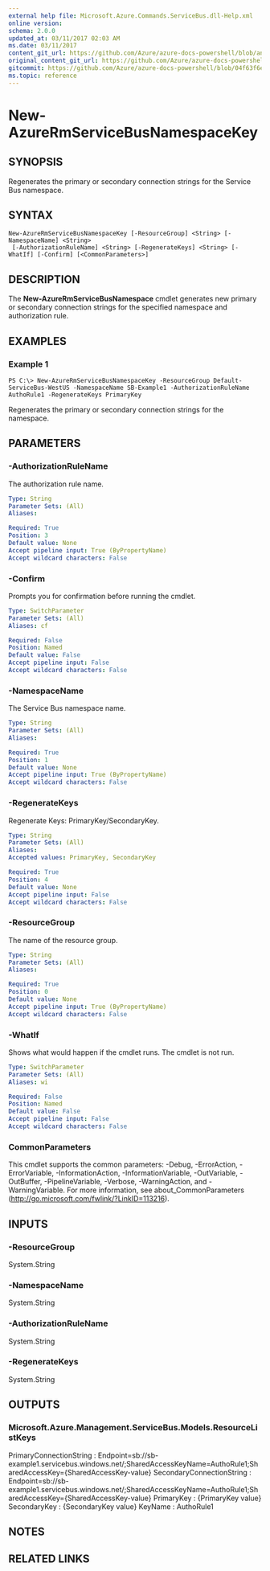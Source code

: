 ```yaml
---
external help file: Microsoft.Azure.Commands.ServiceBus.dll-Help.xml
online version:
schema: 2.0.0
updated_at: 03/11/2017 02:03 AM
ms.date: 03/11/2017
content_git_url: https://github.com/Azure/azure-docs-powershell/blob/anne052617/azureps-cmdlets-docs/ResourceManager/AzureRM.ServiceBus/v0.1.0/New-AzureRmServiceBusNamespaceKey.md
original_content_git_url: https://github.com/Azure/azure-docs-powershell/blob/anne052617/azureps-cmdlets-docs/ResourceManager/AzureRM.ServiceBus/v0.1.0/New-AzureRmServiceBusNamespaceKey.md
gitcommit: https://github.com/Azure/azure-docs-powershell/blob/04f63f6e685743ace2c57eb157574e34e8610b1c
ms.topic: reference
---
```


# New-AzureRmServiceBusNamespaceKey

## SYNOPSIS
Regenerates the primary or secondary connection strings for the Service Bus namespace.

## SYNTAX

```
New-AzureRmServiceBusNamespaceKey [-ResourceGroup] <String> [-NamespaceName] <String>
 [-AuthorizationRuleName] <String> [-RegenerateKeys] <String> [-WhatIf] [-Confirm] [<CommonParameters>]
```

## DESCRIPTION
The **New-AzureRmServiceBusNamespace** cmdlet generates new primary or secondary connection strings for the specified namespace and authorization rule.

## EXAMPLES

### Example 1
```
PS C:\> New-AzureRmServiceBusNamespaceKey -ResourceGroup Default-ServiceBus-WestUS -NamespaceName SB-Example1 -AuthorizationRuleName AuthoRule1 -RegenerateKeys PrimaryKey
```

Regenerates the primary or secondary connection strings for the namespace.

## PARAMETERS

### -AuthorizationRuleName
The authorization rule name.

```yaml
Type: String
Parameter Sets: (All)
Aliases: 

Required: True
Position: 3
Default value: None
Accept pipeline input: True (ByPropertyName)
Accept wildcard characters: False
```

### -Confirm
Prompts you for confirmation before running the cmdlet.

```yaml
Type: SwitchParameter
Parameter Sets: (All)
Aliases: cf

Required: False
Position: Named
Default value: False
Accept pipeline input: False
Accept wildcard characters: False
```

### -NamespaceName
The Service Bus namespace name.

```yaml
Type: String
Parameter Sets: (All)
Aliases: 

Required: True
Position: 1
Default value: None
Accept pipeline input: True (ByPropertyName)
Accept wildcard characters: False
```

### -RegenerateKeys
Regenerate Keys: PrimaryKey/SecondaryKey.

```yaml
Type: String
Parameter Sets: (All)
Aliases: 
Accepted values: PrimaryKey, SecondaryKey

Required: True
Position: 4
Default value: None
Accept pipeline input: False
Accept wildcard characters: False
```

### -ResourceGroup
The name of the resource group.

```yaml
Type: String
Parameter Sets: (All)
Aliases: 

Required: True
Position: 0
Default value: None
Accept pipeline input: True (ByPropertyName)
Accept wildcard characters: False
```

### -WhatIf
Shows what would happen if the cmdlet runs.
The cmdlet is not run.

```yaml
Type: SwitchParameter
Parameter Sets: (All)
Aliases: wi

Required: False
Position: Named
Default value: False
Accept pipeline input: False
Accept wildcard characters: False
```

### CommonParameters
This cmdlet supports the common parameters: -Debug, -ErrorAction, -ErrorVariable, -InformationAction, -InformationVariable, -OutVariable, -OutBuffer, -PipelineVariable, -Verbose, -WarningAction, and -WarningVariable. For more information, see about_CommonParameters (http://go.microsoft.com/fwlink/?LinkID=113216).

## INPUTS

### -ResourceGroup
 System.String
 

### -NamespaceName
 System.String
 

### -AuthorizationRuleName
 System.String
 

### -RegenerateKeys
 System.String

## OUTPUTS

### Microsoft.Azure.Management.ServiceBus.Models.ResourceListKeys
PrimaryConnectionString   : Endpoint=sb://sb-example1.servicebus.windows.net/;SharedAccessKeyName=AuthoRule1;SharedAccessKey={SharedAccessKey-value}
SecondaryConnectionString : Endpoint=sb://sb-example1.servicebus.windows.net/;SharedAccessKeyName=AuthoRule1;SharedAccessKey={SharedAccessKey-value}
PrimaryKey                : {PrimaryKey value}
SecondaryKey              : {SecondaryKey value}
KeyName                   : AuthoRule1

## NOTES

## RELATED LINKS


